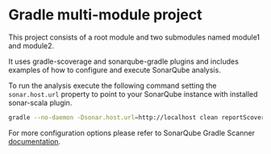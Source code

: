 Gradle multi-module project
===

This project consists of a root module and two submodules named module1 and module2.

It uses gradle-scoverage and sonarqube-gradle plugins and includes examples of how to configure and execute SonarQube analysis.

To run the analysis execute the following command setting the `sonar.host.url` property to point to your SonarQube instance with installed sonar-scala plugin.

```bash
gradle --no-daemon -Dsonar.host.url=http://localhost clean reportScoverage sonarqube
```

For more configuration options please refer to SonarQube Gradle Scanner [documentation](https://docs.sonarqube.org/display/SCAN/Analyzing+with+SonarQube+Scanner+for+Gradle).
